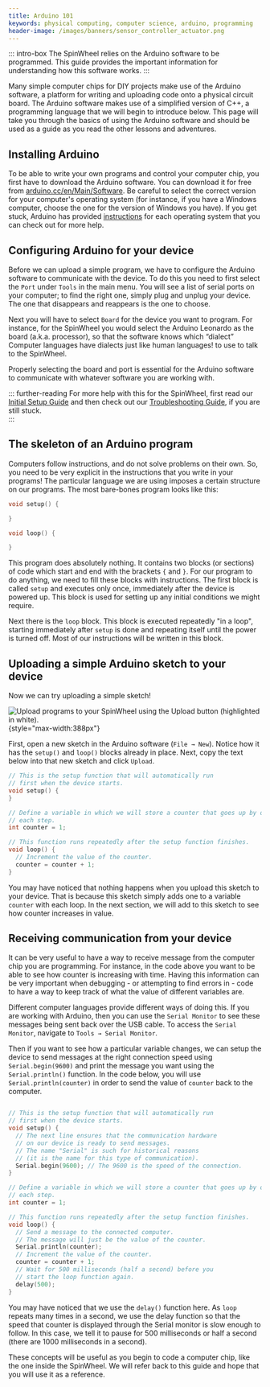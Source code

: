 ```yaml
---
title: Arduino 101
keywords: physical computing, computer science, arduino, programming
header-image: /images/banners/sensor_controller_actuator.png 
---
```


::: intro-box
The SpinWheel relies on the Arduino software to be programmed.
This guide provides the important information for understanding how this software works. 
:::

Many simple computer chips for DIY projects make use of the Arduino software, 
a platform for writing and uploading code onto a physical circuit board. 
The Arduino software makes use of a simplified version of C++, 
a programming language that we will begin to introduce below.
This page will take you through the basics of using the Arduino software 
and should be used as a guide as you read the other lessons and adventures.


## Installing Arduino

To be able to write your own programs and control your computer chip, 
you first have to download the Arduino software. 
You can download it for free from [arduino.cc/en/Main/Software](https://arduino.cc/en/Main/Software#download). 
Be careful to select the correct version for your computer's operating system (for instance, if you have a  Windows computer, choose the one for the version of Windows you have).
If you get stuck, Arduino has provided [instructions](https://www.arduino.cc/en/Guide) for each operating system that you can check out for more help.

## Configuring Arduino for your device

Before we can upload a simple program, 
we have to configure the Arduino software to communicate with the device.
To do this you need to first select the `Port` under `Tools` in the main menu. 
You will see a list of serial ports on your computer; 
to find the right one, simply plug and unplug your device.
The one that disappears and reappears is the one to choose. 

Next you will have to select `Board` for the device you want to program. For instance, for the SpinWheel you would select the Arduino Leonardo as the board (a.k.a. processor), so that the software knows which <span class="footnote">“dialect” <span>Computer languages have dialects just like human languages!</span></span> to use to talk to the SpinWheel.

Properly selecting the board and port is essential for the Arduino software to communicate with whatever software you are working with.

::: further-reading
For more help with this for the SpinWheel, first read our [Initial Setup Guide](/quickstart) and then check out our [Troubleshooting Guide](/troubleshoot), if you are still stuck.  
:::

## The skeleton of an Arduino program

Computers follow instructions, and do not solve problems on their own. So, you need to be very explicit in the instructions that you write in your programs!
The particular language we are using imposes a certain structure on our programs.
The most bare-bones program looks like this:

```c++
void setup() {

}

void loop() {

}
```

This program does absolutely nothing.
It contains two blocks (or sections) of code which start and end 
with the brackets `{` and `}`.
For our program to do anything, we need to fill these blocks with instructions.
The first block is called `setup` and executes only once, immediately after the device is powered up.
This block is used for setting up any initial conditions we might require.

Next there is the `loop` block. This block is executed repeatedly "in a loop",
starting immediately after `setup` is done and repeating itself until the power is turned off.
Most of our instructions will be written in this block.

## Uploading a simple Arduino sketch to your device

Now we can try uploading a simple sketch!

![Upload programs to your SpinWheel using the `Upload` button (highlighted in white).](/images/quickstart/upload_button_screenshot.png "Upload programs to your SpinWheel using the `Upload` button (highlighted in white)."){style="max-width:388px"}

First, open a new sketch in the Arduino software (`File → New`). Notice how it has the `setup()` and `loop()` blocks already in place. Next, copy the text below into that new sketch and click `Upload`.


```c++
// This is the setup function that will automatically run
// first when the device starts.
void setup() {
}

// Define a variable in which we will store a counter that goes up by one on
// each step.
int counter = 1;

// This function runs repeatedly after the setup function finishes.
void loop() {
  // Increment the value of the counter.
  counter = counter + 1;
}
```

You may have noticed that nothing happens when you upload this sketch to your device. That is because this sketch simply adds one to a variable `counter` with each loop. In the next section, we will add to this sketch to see how counter increases in value.

## Receiving communication from your device

It can be very useful to have a way to receive message from the computer chip you are programming. 
For instance, in the code above you want to be able to see how counter is increasing with time.
Having this information can be very important when debugging - or attempting to find errors in - code to have a way to keep track of what the value of different variables are. 

Different computer languages provide different ways of doing this. 
If you are working with Arduino, 
then you can use the `Serial Monitor` to see these messages being sent back over the USB cable. 
To access the `Serial Monitor`, navigate to `Tools → Serial Monitor`.

Then if you want to see how a particular variable changes, 
we can setup the device to send messages at the right connection speed using `Serial.begin(9600)` 
and print the message you want using the `Serial.println()` function.
In the code below, you will use `Serial.println(counter)` 
in order to send the value of `counter` back to the computer.

```c++

// This is the setup function that will automatically run
// first when the device starts.
void setup() {
  // The next line ensures that the communication hardware
  // on our device is ready to send messages.
  // The name "Serial" is such for historical reasons
  // (it is the name for this type of communication).
  Serial.begin(9600); // The 9600 is the speed of the connection.
}

// Define a variable in which we will store a counter that goes up by one on
// each step.
int counter = 1;

// This function runs repeatedly after the setup function finishes.
void loop() {
  // Send a message to the connected computer.
  // The message will just be the value of the counter.
  Serial.println(counter);
  // Increment the value of the counter.
  counter = counter + 1;
  // Wait for 500 milliseconds (half a second) before you 
  // start the loop function again.
  delay(500);
}
```
You may have noticed that we use the `delay()` function here. 
As `loop` repeats many times in a second, we use the delay function 
so that the speed that counter is displayed through the Serial monitor
is slow enough to follow. In this case, we tell it to pause for 500 milliseconds
or half a second (there are 1000 milliseconds in a second).


These concepts will be useful as you begin to code a computer chip, 
like the one inside the SpinWheel. 
We will refer back to this guide and hope that you will use it as a reference.



